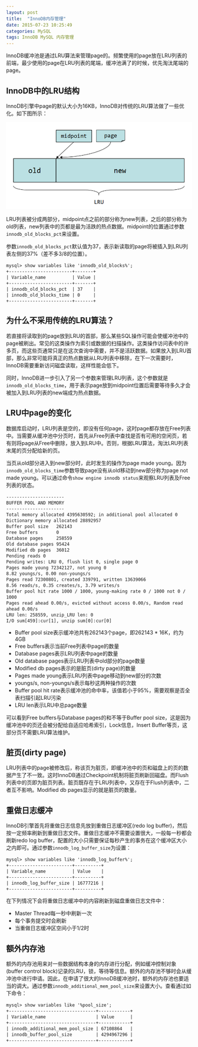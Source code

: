 ```yaml
---
layout: post
title:  "InnoDB内存管理"
date: 2015-07-23 10:25:49
categories: MySQL
tags: InnoDB MySQL 内存管理
---
```



InnoDB缓冲池是通过LRU算法来管理page的。频繁使用的page放在LRU列表的前端，最少使用的page在LRU列表的尾端，缓冲池满了的时候，优先淘汰尾端的page。

## InnoDB中的LRU结构 ##

InnoDB引擎中page的默认大小为16KB，InnoDB对传统的LRU算法做了一些优化。如下图所示：

![innod-LRU](../img/innodb-3.png)

LRU列表被分成两部分，midpoint点之前的部分称为new列表，之后的部分称为old列表，new列表中的页都是最为活跌的热点数据。midpoint的位置通过参数`innodb_old_blocks_pct`来设置。

参数`innodb_old_blocks_pct`默认值为37，表示新读取的page将被插入到LRU列表左侧的37%（差不多3/8的位置）。
```
mysql> show variables like 'innodb_old_blocks%';
+------------------------+-------+
| Variable_name          | Value |
+------------------------+-------+
| innodb_old_blocks_pct  | 37    |
| innodb_old_blocks_time | 0     |
+------------------------+-------+
```

## 为什么不采用传统的LRU算法？ ##

若直接将读取到的page放到LRU的首部，那么某些SQL操作可能会使缓冲池中的page被刷出。常见的这类操作为索引或数据的扫描操作。这类操作访问表中的许多页，而这些页通常只是在这次查询中需要，并不是活跃数据。如果放入到LRU首部，那么非常可能将真正的热点数据从LRU列表中移除，在下一次需要时，InnoDB需要重新访问磁盘读取，这样性能会低下。

同时，InnoDB进一步引入了另一个参数来管理LRU列表，这个参数就是`innodb_old_blocks_time`，用于表示page放到midpoint位置后需要等待多久才会被加入到LRU列表的new端成为热点数据。

## LRU中page的变化 ##

数据库启动时，LRU列表是空的，即没有任何page，这时page都存放在Free列表中。当需要从缓冲池中分页时，首先从Free列表中查找是否有可用的空闲页，若有则将page从Free中删除，放入到LRU中。否则，根据LRU算法，淘汰LRU列表末尾的页分配给新的页。

当页从old部分进入到new部分时，此时发生的操作为page made young。因为`innodb_old_blocks_time`参数导致page没有从old移动到new部分称为page not made young。可以通过命令`show engine innodb status`来观察LRU列表及Free列表的状态。

```
----------------------
BUFFER POOL AND MEMORY
----------------------
Total memory allocated 4395630592; in additional pool allocated 0
Dictionary memory allocated 28892957
Buffer pool size   262143
Free buffers       0
Database pages     258559
Old database pages 95424
Modified db pages  36012
Pending reads 0
Pending writes: LRU 0, flush list 0, single page 0
Pages made young 72342127, not young 0
8.82 youngs/s, 0.00 non-youngs/s
Pages read 72300801, created 339791, written 13639066
8.56 reads/s, 0.35 creates/s, 3.79 writes/s
Buffer pool hit rate 1000 / 1000, young-making rate 0 / 1000 not 0 / 1000
Pages read ahead 0.00/s, evicted without access 0.00/s, Random read ahead 0.00/s
LRU len: 258559, unzip_LRU len: 0
I/O sum[459]:cur[1], unzip sum[0]:cur[0]
```

- Buffer pool size表示缓冲池共有262143个page，即262143 * 16K，约为4GB
- Free buffers表示当前Free列表中page的数量
- Database pages表示LRU列表中page的数量
- Old database pages表示LRU列表中old部分的page数量
- Modified db pages表示的是脏页(dirty page)的数量
- Pages made young表示LRU列表中page移动到new部分的次数
- youngs/s, non-youngs/s表示每秒这两种操作的次数
- Buffer pool hit rate表示缓冲池的命中率，该值若小于95%，需要观察是否全表扫描引起LRU污染
- LRU len表示LRU中总page数量

可以看到Free buffers与Database pages的和不等于Buffer pool size，这是因为缓冲池中的页还会被分配给自适应哈希索引，Lock信息，Insert Buffer等页，这部分页不需要LRU算法维护。

## 脏页(dirty page) ##

LRU列表中的page被修改后，称该页为脏页，即缓冲池中的页和磁盘上的页的数据产生了不一致。这时InnoDB通过Checkpoint机制将脏页刷新回磁盘。而Flush列表中的页即为脏页列表。脏页既存在于LRU列表中，又存在于Flush列表中，二者互不影响。Modified db pages显示的就是脏页的数量。


## 重做日志缓冲 ##

InnoDB引擎首先将重做日志信息先放到重做日志缓冲区(redo log buffer)，然后按一定频率刷新到重做日志文件。重做日志缓冲不需要设置很大，一般每一秒都会刷新redo log buffer，配置的大小只需要保证每秒产生的事务在这个缓冲区大小之内即可。通过参数`innodb_log_buffer_size`为设置：

```
mysql> show variables like 'innodb_log_buffer%';
+------------------------+----------+
| Variable_name          | Value    |
+------------------------+----------+
| innodb_log_buffer_size | 16777216 |
+------------------------+----------+
```

在下列情况下会将重做日志缓冲中的内容刷新到磁盘重做日志文件中：

- Master Thread每一秒中刷新一次
- 每个事务提交时会刷新
- 当重做日志缓冲区空间小于1/2时

## 额外内存池 ##


额外的内存池用来对一些数据结构本身的内存进行分配，例如缓冲控制对象(buffer control block)记录的LRU，锁，等待等信息。额外的内存池不够时会从缓冲池中进行申请。因此，在申请了很大的InnoDB缓冲池时，额外的内存池也要适当的调大。通过参数`innodb_additional_mem_pool_size`来设置大小。查看通过如下命令：

```
mysql> show variables like '%pool_size';
+---------------------------------+------------+
| Variable_name                   | Value      |
+---------------------------------+------------+
| innodb_additional_mem_pool_size | 67108864   |
| innodb_buffer_pool_size         | 4294967296 |
+---------------------------------+------------+
```



